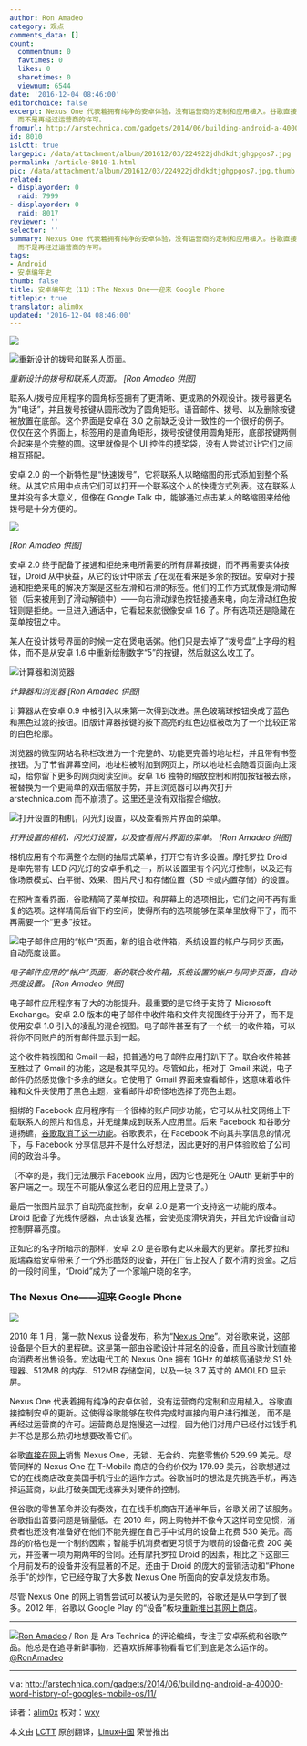 ```yaml
---
author: Ron Amadeo
category: 观点
comments_data: []
count:
  commentnum: 0
  favtimes: 0
  likes: 0
  sharetimes: 0
  viewnum: 6544
date: '2016-12-04 08:46:00'
editorchoice: false
excerpt: Nexus One 代表着拥有纯净的安卓体验，没有运营商的定制和应用植入。谷歌直接控制安卓的更新。这使得谷歌能够在软件完成时直接向用户进行推送，
  而不是再经过运营商的许可。
fromurl: http://arstechnica.com/gadgets/2014/06/building-android-a-40000-word-history-of-googles-mobile-os/11/
id: 8010
islctt: true
largepic: /data/attachment/album/201612/03/224922jdhdkdtjghgpgos7.jpg
permalink: /article-8010-1.html
pic: /data/attachment/album/201612/03/224922jdhdkdtjghgpgos7.jpg.thumb.jpg
related:
- displayorder: 0
  raid: 7999
- displayorder: 0
  raid: 8017
reviewer: ''
selector: ''
summary: Nexus One 代表着拥有纯净的安卓体验，没有运营商的定制和应用植入。谷歌直接控制安卓的更新。这使得谷歌能够在软件完成时直接向用户进行推送，
  而不是再经过运营商的许可。
tags:
- Android
- 安卓编年史
thumb: false
title: 安卓编年史（11）：The Nexus One——迎来 Google Phone
titlepic: true
translator: alim0x
updated: '2016-12-04 08:46:00'
---
```


![](/data/attachment/album/201612/03/224922jdhdkdtjghgpgos7.jpg)


![重新设计的拨号和联系人页面。](/data/attachment/album/201612/03/224959utqx1d2g4z0tgvdz.png)


*重新设计的拨号和联系人页面。 [Ron Amadeo 供图]*


联系人/拨号应用程序的圆角标签拥有了更清晰、更成熟的外观设计。拨号器更名为“电话”，并且拨号按键从圆形改为了圆角矩形。语音邮件、拨号、以及删除按键被放置在底部。这个界面是安卓在 3.0 之前缺乏设计一致性的一个很好的例子。仅仅在这个界面上，标签用的是直角矩形，拨号按键使用圆角矩形，底部按键两侧合起来是个完整的圆。这里就像是个 UI 控件的摸奖袋，没有人尝试过让它们之间相互搭配。


安卓 2.0 的一个新特性是“快速拨号”，它将联系人以略缩图的形式添加到整个系统。从其它应用中点击它们可以打开一个联系这个人的快捷方式列表。这在联系人里并没有多大意义，但像在 Google Talk 中，能够通过点击某人的略缩图来给他拨号是十分方便的。


![](/data/attachment/album/201612/03/225004v6a5u2txcetttzay.png)


*[Ron Amadeo 供图]*


安卓 2.0 终于配备了接通和拒绝来电所需要的所有屏幕按键，而不再需要实体按钮，Droid 从中获益，从它的设计中除去了在现在看来是多余的按钮。安卓对于接通和拒绝来电的解决方案是这些左滑和右滑的标签。他们的工作方式就像是滑动解锁（后来被用到了滑动解锁中）——向右滑动绿色按钮接通来电，向左滑动红色按钮则是拒绝。一旦进入通话中，它看起来就很像安卓 1.6 了。所有选项还是隐藏在菜单按钮之中。


某人在设计拨号界面的时候一定在煲电话粥。他们只是去掉了“拨号盘”上字母的粗体，而不是从安卓 1.6 中重新绘制数字“5”的按键，然后就这么收工了。


![计算器和浏览器](/data/attachment/album/201612/03/225009wkoaodf0laalcf6o.png)


*计算器和浏览器 [Ron Amadeo 供图]*


计算器从在安卓 0.9 中被引入以来第一次得到改进。黑色玻璃球按钮换成了蓝色和黑色过渡的按钮。旧版计算器按键的按下高亮的红色边框被改为了一个比较正常的白色轮廓。


浏览器的微型网站名称栏改进为一个完整的、功能更完善的地址栏，并且带有书签按钮。为了节省屏幕空间，地址栏被附加到网页上，所以地址栏会随着页面向上滚动，给你留下更多的网页阅读空间。安卓 1.6 独特的缩放控制和附加按钮被去除，被替换为一个更简单的双击缩放手势，并且浏览器可以再次打开 arstechnica.com 而不崩溃了。这里还是没有双指捏合缩放。


![打开设置的相机，闪光灯设置，以及查看照片界面的菜单。](/data/attachment/album/201612/03/225016yo4p54n807j3u011.jpg)


*打开设置的相机，闪光灯设置，以及查看照片界面的菜单。 [Ron Amadeo 供图]*


相机应用有个布满整个左侧的抽屉式菜单，打开它有许多设置。摩托罗拉 Droid 是率先带有 LED 闪光灯的安卓手机之一，所以设置里有个闪光灯控制，以及还有像场景模式、白平衡、效果、图片尺寸和存储位置（SD 卡或内置存储）的设置。


在照片查看界面，谷歌精简了菜单按钮。和屏幕上的选项相比，它们之间不再有重复的选项。这样精简后省下的空间，使得所有的选项能够在菜单里放得下了，而不再需要一个“更多”按钮。


![电子邮件应用的“帐户”页面，新的组合收件箱，系统设置的帐户与同步页面，自动亮度设置。 ](/data/attachment/album/201612/03/225018tf1bfct5x1o5tifo.png)


*电子邮件应用的“帐户”页面，新的联合收件箱，系统设置的帐户与同步页面，自动亮度设置。 [Ron Amadeo 供图]*


电子邮件应用程序有了大的功能提升。最重要的是它终于支持了 Microsoft Exchange。安卓 2.0 版本的电子邮件中收件箱和文件夹视图终于分开了，而不是使用安卓 1.0 引入的凌乱的混合视图。电子邮件甚至有了一个统一的收件箱，可以将你不同账户的所有邮件显示到一起。


这个收件箱视图和 Gmail 一起，把普通的电子邮件应用打趴下了。联合收件箱甚至胜过了 Gmail 的功能，这是极其罕见的。尽管如此，相对于 Gmail 来说，电子邮件仍然感觉像个多余的继女。它使用了 Gmail 界面来查看邮件，这意味着收件箱和文件夹使用了黑色主题，查看邮件却奇怪地选择了亮色主题。


捆绑的 Facebook 应用程序有一个很棒的账户同步功能，它可以从社交网络上下载联系人的照片和信息，并无缝集成到联系人应用里。后来 Facebook 和谷歌分道扬镳，[谷歌取消了这一功能](http://techcrunch.com/2011/02/22/google-android-facebook-contacts/)。谷歌表示，在 Facebook 不向其共享信息的情况下，与 Facebook 分享信息并不是什么好想法，因此更好的用户体验败给了公司间的政治斗争。


（不幸的是，我们无法展示 Facebook 应用，因为它也是死在 OAuth 更新手中的客户端之一。现在不可能从像这么老旧的应用上登录了。）


最后一张图片显示了自动亮度控制，安卓 2.0 是第一个支持这一功能的版本。Droid 配备了光线传感器，点击该复选框，会使亮度滑块消失，并且允许设备自动控制屏幕亮度。


正如它的名字所暗示的那样，安卓 2.0 是谷歌有史以来最大的更新。摩托罗拉和威瑞森给安卓带来了一个外形酷炫的设备，并在广告上投入了数不清的资金。之后的一段时间里，“Droid”成为了一个家喻户晓的名字。


### The Nexus One——迎来 Google Phone


![](/data/attachment/album/201612/03/225019grdaesenew49qaaw.jpg)


2010 年 1 月，第一款 Nexus 设备发布，称为“[Nexus One](http://arstechnica.com/gadgets/2010/01/nexus-one-review/)”。对谷歌来说，这部设备是个巨大的里程碑。这是第一部由谷歌设计并冠名的设备，而且谷歌计划直接向消费者出售设备。宏达电代工的 Nexus One 拥有 1GHz 的单核高通骁龙 S1 处理器、512MB 的内存、512MB 存储空间，以及一块 3.7 英寸的 AMOLED 显示屏。


Nexus One 代表着拥有纯净的安卓体验，没有运营商的定制和应用植入。谷歌直接控制安卓的更新。这使得谷歌能够在软件完成时直接向用户进行推送， 而不是再经过运营商的许可。运营商总是拖慢这一过程，因为他们对用户已经付过钱手机并不总是那么热切地想要改善它们。


谷歌[直接在网上](http://arstechnica.com/gadgets/2010/01/googles-big-news-today-was-not-a-phone-but-a-url/)销售 Nexus One，无锁、无合约、完整零售价 529.99 美元。尽管同样的 Nexus One 在 T-Mobile 商店的合约价仅为 179.99 美元，谷歌想通过它的在线商店改变美国手机行业的运作方式。谷歌当时的想法是先挑选手机，再选择运营商，以此打破美国无线寡头对硬件的控制。


但谷歌的零售革命并没有奏效，在在线手机商店开通半年后，谷歌关闭了该服务。谷歌指出首要问题是销量低。在 2010 年，网上购物并不像今天这样司空见惯，消费者也还没有准备好在他们不能先握在自己手中试用的设备上花费 530 美元。高昂的价格也是一个制约因素；智能手机消费者更习惯于为眼前的设备花费 200 美元，并签署一项为期两年的合同。还有摩托罗拉 Droid 的因素，相比之下这部三个月前发布的设备并没有显著的不足。还由于 Droid 的庞大的营销活动和“iPhone 杀手”的炒作，它已经夺取了大多数 Nexus One 所面向的安卓发烧友市场。


尽管 Nexus One 的网上销售尝试可以被认为是失败的，谷歌还是从中学到了很多。2012 年，谷歌以 Google Play 的“设备”板块[重新推出其网上商店](http://arstechnica.com/gadgets/2012/04/unlocked-samsung-galaxy-nexus-can-now-be-purchased-from-google/)。




---


![](/data/attachment/album/201612/03/225019adddueebumers6u1.jpg)[Ron Amadeo](http://arstechnica.com/author/ronamadeo) / Ron 是 Ars Technica 的评论编缉，专注于安卓系统和谷歌产品。他总是在追寻新鲜事物，还喜欢拆解事物看看它们到底是怎么运作的。[@RonAmadeo](https://twitter.com/RonAmadeo)




---


via: <http://arstechnica.com/gadgets/2014/06/building-android-a-40000-word-history-of-googles-mobile-os/11/>


译者：[alim0x](https://github.com/alim0x) 校对：[wxy](https://github.com/wxy)


本文由 [LCTT](https://github.com/LCTT/TranslateProject) 原创翻译，[Linux中国](http://linux.cn/) 荣誉推出
